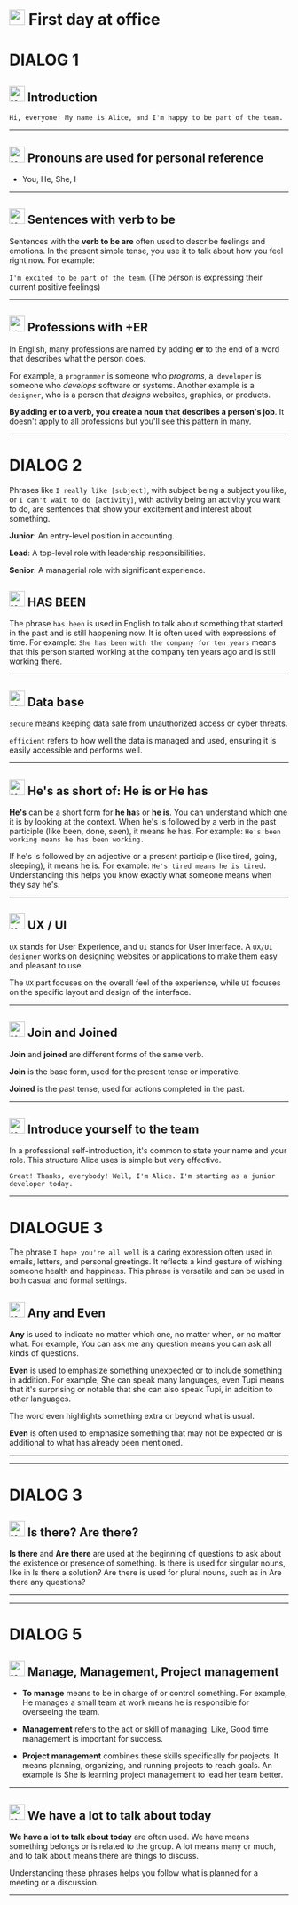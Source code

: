 # <img width="28" height="28" src="https://img.icons8.com/emoji/28/united-kingdom-emoji.png" alt="united-kingdom-emoji"/> First day at office

# DIALOG 1

## <img width="28" height="28" src="https://img.icons8.com/emoji/28/united-kingdom-emoji.png" alt="united-kingdom-emoji"/> Introduction

``Hi, everyone! My name is Alice, and I'm happy to be part of the team.``

---

## <img width="28" height="28" src="https://img.icons8.com/emoji/28/united-kingdom-emoji.png" alt="united-kingdom-emoji"/> Pronouns are used for personal reference

- You, He, She, I

---

## <img width="28" height="28" src="https://img.icons8.com/emoji/28/united-kingdom-emoji.png" alt="united-kingdom-emoji"/> Sentences with verb to be

Sentences with the **verb to be are** often used to describe feelings and emotions. In the present simple tense, you use it to talk about how you feel right now. For example:

`I'm excited to be part of the team`. (The person is expressing their current positive feelings)

---

## <img width="28" height="28" src="https://img.icons8.com/emoji/28/united-kingdom-emoji.png" alt="united-kingdom-emoji"/> Professions with +ER

In English, many professions are named by adding **er** to the end of a word that describes what the person does.

For example, a `programmer` is someone who _programs_, a` developer` is someone who _develops_ software or systems. Another example is a `designer`, who is a person that _designs_ websites, graphics, or products.

**By adding er to a verb, you create a noun that describes a person's job**. It doesn't apply to all professions but you'll see this pattern in many.

---

# DIALOG 2

Phrases like `I really like [subject]`, with subject being a subject you like, or `I can't wait to do [activity]`, with activity being an activity you want to do, are sentences that show your excitement and interest about something.


**Junior**: An entry-level position in accounting.

**Lead**: A top-level role with leadership responsibilities.

**Senior**: A managerial role with significant experience.

## <img width="28" height="28" src="https://img.icons8.com/emoji/28/united-kingdom-emoji.png" alt="united-kingdom-emoji"/> HAS BEEN

The phrase `has been` is used in English to talk about something that started in the past and is still happening now. It is often used with expressions of time. For example: `She has been with the company for ten years` means that this person started working at the company ten years ago and is still working there.

---

## <img width="28" height="28" src="https://img.icons8.com/emoji/28/united-kingdom-emoji.png" alt="united-kingdom-emoji"/> Data base

`secure` means keeping data safe from unauthorized access or cyber threats.

`efficient` refers to how well the data is managed and used, ensuring it is easily accessible and performs well.

---

## <img width="28" height="28" src="https://img.icons8.com/emoji/28/united-kingdom-emoji.png" alt="united-kingdom-emoji"/> He's as short of: He is or He has

**He's** can be a short form for **he ha**s or **he is**. You can understand which one it is by looking at the context. When he's is followed by a verb in the past participle (like been, done, seen), it means he has. For example: `He's been working means he has been working.`

If he's is followed by an adjective or a present participle (like tired, going, sleeping), it means he is. For example: `He's tired means he is tired.` Understanding this helps you know exactly what someone means when they say he's.

---

## <img width="28" height="28" src="https://img.icons8.com/emoji/28/united-kingdom-emoji.png" alt="united-kingdom-emoji"/> UX / UI

`UX` stands for User Experience, and `UI` stands for User Interface. A `UX/UI designer` works on designing websites or applications to make them easy and pleasant to use.

The `UX` part focuses on the overall feel of the experience, while `UI` focuses on the specific layout and design of the interface.

---

## <img width="28" height="28" src="https://img.icons8.com/emoji/28/united-kingdom-emoji.png" alt="united-kingdom-emoji"/> Join and Joined

**Join** and **joined** are different forms of the same verb.

**Join** is the base form, used for the present tense or imperative.

**Joined** is the past tense, used for actions completed in the past.

---

## <img width="28" height="28" src="https://img.icons8.com/emoji/28/united-kingdom-emoji.png" alt="united-kingdom-emoji"/> Introduce yourself to the team

In a professional self-introduction, it's common to state your name and your role. This structure Alice uses is simple but very effective.

`Great! Thanks, everybody! Well, I'm Alice. I'm starting as a junior developer today.`

---

# DIALOGUE 3

The phrase `I hope you're all well` is a caring expression often used in emails, letters, and personal greetings. It reflects a kind gesture of wishing someone health and happiness. This phrase is versatile and can be used in both casual and formal settings.

## <img width="28" height="28" src="https://img.icons8.com/emoji/28/united-kingdom-emoji.png" alt="united-kingdom-emoji"/> Any and Even

**Any** is used to indicate no matter which one, no matter when, or no matter what. For example, You can ask me any question means you can ask all kinds of questions.

**Even** is used to emphasize something unexpected or to include something in addition. For example, She can speak many languages, even Tupi means that it's surprising or notable that she can also speak Tupi, in addition to other languages.

The word even highlights something extra or beyond what is usual.

**Even** is often used to emphasize something that may not be expected or is additional to what has already been mentioned.

---
---

# DIALOG 3

## <img width="28" height="28" src="https://img.icons8.com/emoji/28/united-kingdom-emoji.png" alt="united-kingdom-emoji"/> Is there? Are there?

**Is there** and **Are there** are used at the beginning of questions to ask about the existence or presence of something. Is there is used for singular nouns, like in Is there a solution? Are there is used for plural nouns, such as in Are there any questions?

---
---

# DIALOG 5

## <img width="28" height="28" src="https://img.icons8.com/emoji/28/united-kingdom-emoji.png" alt="united-kingdom-emoji"/> Manage, Management, Project management

- **To manage** means to be in charge of or control something. For example, He manages a small team at work means he is responsible for overseeing the team.

- **Management** refers to the act or skill of managing. Like, Good time management is important for success.

- **Project management** combines these skills specifically for projects. It means planning, organizing, and running projects to reach goals. An example is She is learning project management to lead her team better.

---

## <img width="28" height="28" src="https://img.icons8.com/emoji/28/united-kingdom-emoji.png" alt="united-kingdom-emoji"/> We have a lot to talk about today

**We have a lot to talk about today** are often used. We have means something belongs or is related to the group. A lot means many or much, and to talk about means there are things to discuss.

Understanding these phrases helps you follow what is planned for a meeting or a discussion.

---
